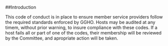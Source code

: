 ##Introduction

This code of conduct is in place to ensure member service providers follow the required standards enforced by GGHO. Hosts may be audited at any timem, without prior warning, to insure compliance with these codes. If a host fails all or part of one of the codes, their membership will be reviewed by the Committee, and apropriate action will be taken.
